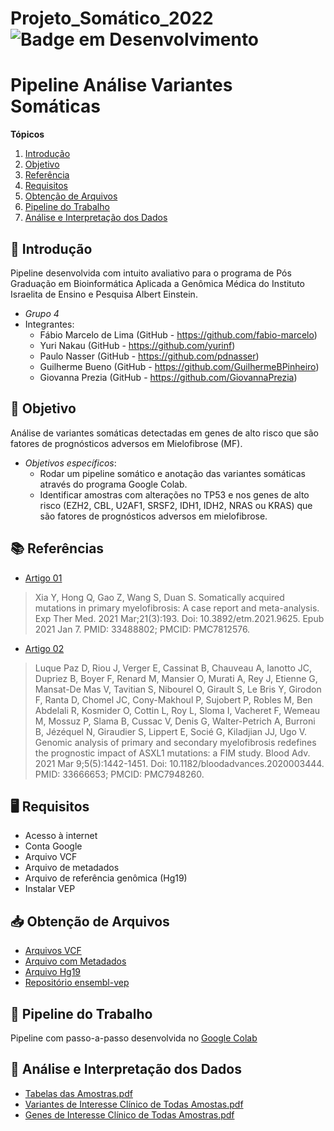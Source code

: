 # Projeto_Somático_2022 ![Badge em Desenvolvimento](https://img.shields.io/static/v1?label=STATUS&message=EmProdução&color=<YELLOW>)


# Pipeline Análise Variantes Somáticas 

**Tópicos**
1. [Introdução](#introducao)
2. [Objetivo](#objetivo)
3. [Referência](#referencia)
4. [Requisitos](#requisitos)
5. [Obtenção de Arquivos](#arquivos)
6. [Pipeline do Trabalho](#colab)
7. [Análise e Interpretação dos Dados](#dados)

<div id='introducao'/> 

## 📃 Introdução
Pipeline desenvolvida com intuito avaliativo para o programa de Pós Graduação em Bioinformática Aplicada a Genômica Médica do Instituto Israelita de Ensino e Pesquisa Albert Einstein. 
- *Grupo 4*
- Integrantes: 
  * Fábio Marcelo de Lima (GitHub - https://github.com/fabio-marcelo)
  * Yuri Nakau (GitHub - https://github.com/yurinf)
  * Paulo Nasser (GitHub - https://github.com/pdnasser)
  * Guilherme Bueno (GitHub - https://github.com/GuilhermeBPinheiro)
  * Giovanna Prezia (GitHub - https://github.com/GiovannaPrezia)

<div id='introducao'/> 

<div id='objetivo'/> 

## 🎯 Objetivo
Análise de variantes somáticas detectadas em genes de alto risco que são fatores de prognósticos adversos em Mielofibrose (MF).
- *Objetivos específicos*:
  * Rodar um pipeline somático e anotação das variantes somáticas através do programa Google Colab.
  * Identificar amostras com alterações no TP53 e nos genes de alto risco (EZH2, CBL, U2AF1, SRSF2, IDH1, IDH2, NRAS ou KRAS) que são fatores de prognósticos adversos em mielofibrose.

<div id='objetivo'/> 

<div id='referencia'/> 

## 📚 Referências
* [Artigo 01](https://pubmed.ncbi.nlm.nih.gov/33488802/)
 > Xia Y, Hong Q, Gao Z, Wang S, Duan S. Somatically acquired mutations in primary myelofibrosis: A case report and meta-analysis. Exp Ther Med. 2021 Mar;21(3):193. Doi: 10.3892/etm.2021.9625. Epub 2021 Jan 7. PMID: 33488802; PMCID: PMC7812576.
* [Artigo 02](https://pubmed.ncbi.nlm.nih.gov/33666653/)
 > Luque Paz D, Riou J, Verger E, Cassinat B, Chauveau A, Ianotto JC, Dupriez B, Boyer F, Renard M, Mansier O, Murati A, Rey J, Etienne G, Mansat-De Mas V, Tavitian S, Nibourel O, Girault S, Le Bris Y, Girodon F, Ranta D, Chomel JC, Cony-Makhoul P, Sujobert P, Robles M, Ben Abdelali R, Kosmider O, Cottin L, Roy L, Sloma I, Vacheret F, Wemeau M, Mossuz P, Slama B, Cussac V, Denis G, Walter-Petrich A, Burroni B, Jézéquel N, Giraudier S, Lippert E, Socié G, Kiladjian JJ, Ugo V. Genomic analysis of primary and secondary myelofibrosis redefines the prognostic impact of ASXL1 mutations: a FIM study. Blood Adv. 2021 Mar 9;5(5):1442-1451. Doi: 10.1182/bloodadvances.2020003444. PMID: 33666653; PMCID: PMC7948260.

<div id='referencia'/> 

<div id='requisitos'/>  

## 🖥 Requisitos
  * Acesso à internet
  * Conta Google
  * Arquivo VCF 
  * Arquivo de metadados
  * Arquivo de referência genômica (Hg19)
  * Instalar VEP

<div id='requisitos'/>

<div id='arquivos'/>

## 📥 Obtenção de Arquivos 

* [Arquivos VCF](https://drive.google.com/drive/folders/1m2qmd0ca2Nwb7qcK58ER0zC8-1_9uAiE)
* [Arquivo com Metadados](https://www.ncbi.nlm.nih.gov/Traces/study/?acc=PRJNA530251&search=MF&o=acc_s:a)
* [Arquivo Hg19](https://drive.google.com/drive/folders/1JeK0a9QURuZB77xuIOx2gBB03Wk3chQr)
* [Repositório ensembl-vep](https://github.com/Ensembl/ensembl-vep/tags)

<div id='arquivos'/>


<div id='colab'/>

## 📝 Pipeline do Trabalho
Pipeline com passo-a-passo desenvolvida no [Google Colab](https://drive.google.com/file/d/1Hy93rK3s-0aEwau8jGUlQGXFWIjUMY8G/view?usp=sharing)

<div id='colab'/>

<div id='dados'/>

## 🔎 Análise e Interpretação dos Dados

* [Tabelas das Amostras.pdf](https://github.com/fabio-marcelo/trabalho_somaticas/files/10291077/Tabelas.das.Amostras.pdf)
* [Variantes de Interesse Clínico de Todas Amostas.pdf](https://github.com/fabio-marcelo/trabalho_somaticas/files/10291714/Variantes.de.Interesse.Clinico.de.Todas.Amostas.pdf)
* [Genes de Interesse Clínico de Todas Amostras.pdf](https://github.com/fabio-marcelo/trabalho_somaticas/files/10297068/Genes.de.Interesse.Clinico.de.Todas.Amostras.pdf)

<div id='dados'/>
